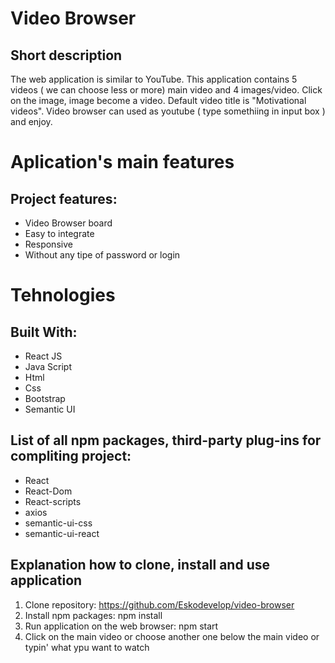 # Video Browser
## Short description

The web application is similar to YouTube. This application contains 5 videos ( we can choose less or more) main video and 4 images/video. Click on the image, image become a video. Default video title is "Motivational videos". Video browser can used as youtube ( type somethiing in input box ) and enjoy.

# Aplication's main features
## Project features:

* Video Browser board
* Easy to integrate
* Responsive
* Without any tipe of password or login

# Tehnologies
## Built With:

* React JS
* Java Script
* Html
* Css
* Bootstrap
* Semantic UI

## List of all npm packages, third-party plug-ins for compliting project:
* React
* React-Dom
* React-scripts
* axios
* semantic-ui-css
* semantic-ui-react

## Explanation how to clone, install and use application
1. Clone repository: https://github.com/Eskodevelop/video-browser
2. Install npm packages: npm install
3. Run application on the web browser: npm start
4. Click on the main video or choose another one below the main video or typin' what ypu want to watch
